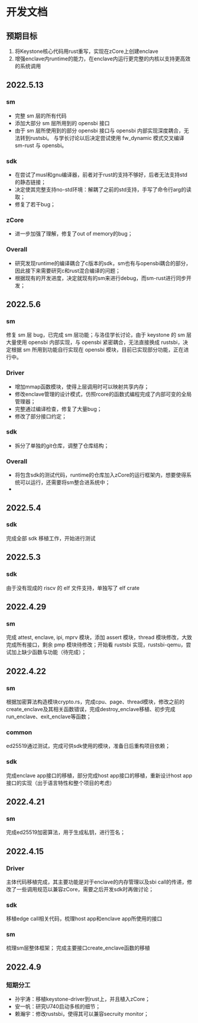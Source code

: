 # 开发文档

## 预期目标
1. 将Keystone核心代码用rust重写，实现在zCore上创建enclave
2. 增强enclave内runtime的能力，在enclave内运行更完整的内核以支持更高效的系统调用

## 2022.5.13
### sm
- 完整 sm 层的所有代码
- 添加大部分 sm 层所用到的 opensbi 接口
- 由于 sm 层所使用到的部分 opensbi 接口与 opensbi 内部实现深度耦合，无法转到rustsbi。 与学长讨论以后决定尝试使用 fw_dynamic 模式交叉编译 sm-rust 与 opensbi。

### sdk
- 在尝试了musl和gnu编译器，前者对于rust的支持不够好，后者无法支持std的静态链接；
- 决定使其完整支持no-std环境：解耦了之前的std支持，手写了命令行arg的读取；
- 修复了若干bug；

### zCore
- 进一步加强了理解，修复了out of memory的bug；

### Overall
- 研究发现runtime的编译耦合了c版本的sdk，sm也有与opensbi耦合的部分，因此接下来需要研究c和rust混合编译的问题；
- 根据现有的开发进度，决定就现有的sm来进行debug，而sm-rust进行同步开发；

## 2022.5.6
### sm
修复 sm 层 bug，已完成 sm 层功能；与洛佳学长讨论，由于 keystone 的 sm 层大量使用 opensbi 内部实现，与 opensbi 紧密耦合，无法直接换成 rustsbi，决定根据 sm 所用到功能自行实现在 opensbi 模块，目前已实现部分功能，正在进行中。
### Driver
- 增加mmap函数模块，使得上层调用时可以映射共享内存；
- 修改enclave管理的设计模式，仿照rcore的函数式编程完成了内部可变的全局管理器；
- 完整通过编译检查，修复了大量bug；
- 修改了部分接口约定；
### sdk
- 拆分了单独的git仓库，调整了仓库结构；
### Overall
- 将包含sdk的测试代码，runtime的仓库加入zCore的运行框架内，想要使得系统可以运行，还需要将sm整合进系统中；
- 
## 2022.5.4
### sdk
完成全部 sdk 移植工作，开始进行测试

## 2022.5.3
### sdk
由于没有现成的 riscv 的 elf 文件支持，单独写了 elf crate

## 2022.4.29
### sm
完成 attest, enclave, ipi, mprv 模块，添加 assert 模块，thread 模块修改，大致完成所有接口，剩余 pmp 模块待修改；开始看 rustsbi 实现，rustsbi-qemu，尝试加上缺少函数与功能（待完成）；


## 2022.4.22
### sm
根据加密算法构造模块crypto.rs，完成cpu、page、thread模块，修改之前的create_enclave及其相关函数错误，完成destroy_enclave移植、初步完成run_enclave、exit_enclave等函数；
### common
ed25519通过测试，完成可供sdk使用的模块，准备日后重构项目依赖；
### sdk
完成enclave app接口的移植，部分完成host app接口的移植，重新设计host app接口的实现（出于语言特性和整个项目的考虑）

## 2022.4.21
### sm
完成ed25519加密算法，用于生成私钥，进行签名；

## 2022.4.15
### Driver
主体代码移植完成，其主要功能是对于enclave的内存管理以及sbi call的传递，修改了一些调用规范以兼容zCore，需要之后开发sdk时再做讨论；

### sdk
移植edge call相关代码，梳理host app和enclave app所使用的接口

### sm
梳理sm层整体框架；
完成主要接口create_enclave函数的移植

## 2022.4.9
### 短期分工
- 孙宇涛：移植keystone-driver到rust上，并且植入zCore；
- 安一帆：研究U740启动多核的细节；
- 赖瀚宇：修改rustsbi，使得其可以兼容secruity monitor；
